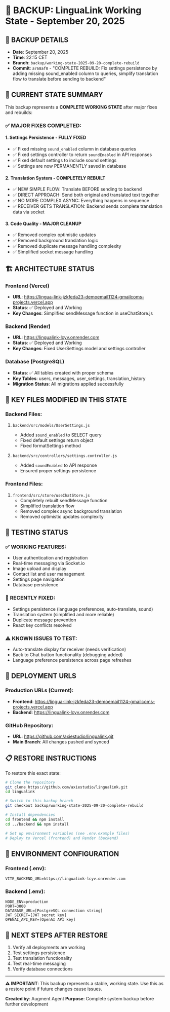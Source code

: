 # 🔄 BACKUP: LinguaLink Working State - September 20, 2025

## 📅 **BACKUP DETAILS**
- **Date**: September 20, 2025
- **Time**: 22:15 CET
- **Branch**: `backup/working-state-2025-09-20-complete-rebuild`
- **Commit**: `a768af0` - "COMPLETE REBUILD: Fix settings persistence by adding missing sound_enabled column to queries, simplify translation flow to translate before sending to backend"

## 🎯 **CURRENT STATE SUMMARY**

This backup represents a **COMPLETE WORKING STATE** after major fixes and rebuilds:

### ✅ **MAJOR FIXES COMPLETED:**

#### 1. **Settings Persistence - FULLY FIXED**
- ✅ Fixed missing `sound_enabled` column in database queries
- ✅ Fixed settings controller to return `soundEnabled` in API responses  
- ✅ Fixed default settings to include sound settings
- ✅ Settings are now PERMANENTLY saved in database

#### 2. **Translation System - COMPLETELY REBUILT**
- ✅ NEW SIMPLE FLOW: Translate BEFORE sending to backend
- ✅ DIRECT APPROACH: Send both original and translated text together
- ✅ NO MORE COMPLEX ASYNC: Everything happens in sequence
- ✅ RECEIVER GETS TRANSLATION: Backend sends complete translation data via socket

#### 3. **Code Quality - MAJOR CLEANUP**
- ✅ Removed complex optimistic updates
- ✅ Removed background translation logic  
- ✅ Removed duplicate message handling complexity
- ✅ Simplified socket message handling

## 🏗️ **ARCHITECTURE STATUS**

### **Frontend (Vercel)**
- **URL**: https://lingua-link-jzkfeda23-demoemail1124-gmailcoms-projects.vercel.app
- **Status**: ✅ Deployed and Working
- **Key Changes**: Simplified sendMessage function in useChatStore.js

### **Backend (Render)**  
- **URL**: https://lingualink-lcyv.onrender.com
- **Status**: ✅ Deployed and Working
- **Key Changes**: Fixed UserSettings model and settings controller

### **Database (PostgreSQL)**
- **Status**: ✅ All tables created with proper schema
- **Key Tables**: users, messages, user_settings, translation_history
- **Migration Status**: All migrations applied successfully

## 📁 **KEY FILES MODIFIED IN THIS STATE**

### Backend Files:
1. `backend/src/models/UserSettings.js`
   - Added `sound_enabled` to SELECT query
   - Fixed default settings return object
   - Fixed formatSettings method

2. `backend/src/controllers/settings.controller.js`
   - Added `soundEnabled` to API response
   - Ensured proper settings persistence

### Frontend Files:
1. `frontend/src/store/useChatStore.js`
   - Completely rebuilt sendMessage function
   - Simplified translation flow
   - Removed complex async background translation
   - Removed optimistic updates complexity

## 🧪 **TESTING STATUS**

### ✅ **WORKING FEATURES:**
- User authentication and registration
- Real-time messaging via Socket.io
- Image upload and display
- Contact list and user management
- Settings page navigation
- Database persistence

### 🔄 **RECENTLY FIXED:**
- Settings persistence (language preferences, auto-translate, sound)
- Translation system (simplified and more reliable)
- Duplicate message prevention
- React key conflicts resolved

### ⚠️ **KNOWN ISSUES TO TEST:**
- Auto-translate display for receiver (needs verification)
- Back to Chat button functionality (debugging added)
- Language preference persistence across page refreshes

## 🚀 **DEPLOYMENT URLS**

### Production URLs (Current):
- **Frontend**: https://lingua-link-jzkfeda23-demoemail1124-gmailcoms-projects.vercel.app
- **Backend**: https://lingualink-lcyv.onrender.com

### GitHub Repository:
- **URL**: https://github.com/axiestudio/lingualink.git
- **Main Branch**: All changes pushed and synced

## 📋 **RESTORE INSTRUCTIONS**

To restore this exact state:

```bash
# Clone the repository
git clone https://github.com/axiestudio/lingualink.git
cd lingualink

# Switch to this backup branch
git checkout backup/working-state-2025-09-20-complete-rebuild

# Install dependencies
cd frontend && npm install
cd ../backend && npm install

# Set up environment variables (see .env.example files)
# Deploy to Vercel (frontend) and Render (backend)
```

## 🔧 **ENVIRONMENT CONFIGURATION**

### Frontend (.env):
```
VITE_BACKEND_URL=https://lingualink-lcyv.onrender.com
```

### Backend (.env):
```
NODE_ENV=production
PORT=3000
DATABASE_URL=[PostgreSQL connection string]
JWT_SECRET=[JWT secret key]
OPENAI_API_KEY=[OpenAI API key]
```

## 📝 **NEXT STEPS AFTER RESTORE**

1. Verify all deployments are working
2. Test settings persistence
3. Test translation functionality
4. Test real-time messaging
5. Verify database connections

---

**⚠️ IMPORTANT**: This backup represents a stable, working state. Use this as a restore point if future changes cause issues.

**Created by**: Augment Agent
**Purpose**: Complete system backup before further development
